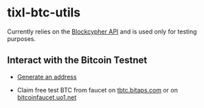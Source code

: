 # tixl-btc-utils

Currently relies on the [Blockcypher API](https://www.blockcypher.com/dev/bitcoin/) and is used only for testing purposes. 

## Interact with the Bitcoin Testnet

- [Generate an address](https://bitcoinpaperwallet.com/bitcoinpaperwallet/generate-wallet.html?design=alt-testnet)

- Claim free test BTC from faucet on [tbtc.bitaps.com](https://tbtc.bitaps.com/) or on [bitcoinfaucet.uo1.net](https://bitcoinfaucet.uo1.net/send.php)
    
